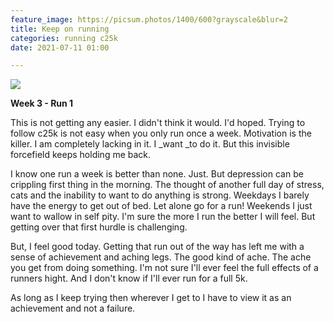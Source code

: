 ```yaml
---
feature_image: https://picsum.photos/1400/600?grayscale&blur=2
title: Keep on running
categories: running c25k
date: 2021-07-11 01:00

---
```

   
![](https://res.cloudinary.com/paddysplace/image/upload/v1626000542/running/fitbitshare_11072021.png)

**Week 3 - Run 1**

This is not getting any easier. I didn't think it would. I'd hoped. Trying to follow c25k is not easy when you only run once a week. Motivation is the killer. I am completely lacking in it. I _want _to do it. But this invisible forcefield keeps holding me back.

I know one run a week is better than none. Just. But depression can be crippling first thing in the morning. The thought of another full day of stress, cats and the inability to want to do anything is strong. Weekdays I barely have the energy to get out of bed. Let alone go for a run! Weekends I just want to wallow in self pity. I'm sure the more I run the better I will feel. But getting over that first hurdle is challenging. 

But, I feel good today. Getting that run out of the way has left me with a sense of achievement and aching legs. The good kind of ache. The ache you get from doing something.  I'm not sure I'll ever feel the full effects of a runners hight. And I don't know if I'll ever run for a full 5k. 

As long as I keep trying then wherever I get to I have to view it as an achievement and not a failure.
